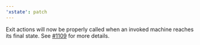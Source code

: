 ```yaml
---
'xstate': patch
---
```


Exit actions will now be properly called when an invoked machine reaches its final state. See [#1109](https://github.com/davidkpiano/xstate/issues/1109) for more details.
